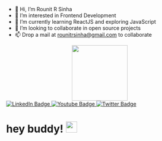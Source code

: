- 👋 Hi, I’m Rounit R Sinha
- 👀 I’m interested in Frontend Development 
- 🌱 I’m currently learning ReactJS and exploring JavaScript
- 💞️ I’m looking to collaborate in open source projects
- 📫 Drop a mail at rounitrsinha@gmail.com to collaborate

<!---
rounit08/rounit08 is a ✨ special ✨ repository because its `README.md` (this file) appears on your GitHub profile.
You can click the Preview link to take a look at your changes.
--->

<div id="header" align="center">
  <img src="https://media.giphy.com/media/M9gbBd9nbDrOTu1Mqx/giphy.gif" width="150"/>
</div>

<div id="badges">
  <a href="https://www.linkedin.com/in/rounit08/">
    <img src="https://img.shields.io/badge/LinkedIn-blue?style=for-the-badge&logo=linkedin&logoColor=white" alt="LinkedIn Badge"/>
  </a>
  <a href="https://www.youtube.com/@rounitsinha4329">
    <img src="https://img.shields.io/badge/YouTube-red?style=for-the-badge&logo=youtube&logoColor=white" alt="Youtube Badge"/>
  </a>
  <a href="https://twitter.com/therounitsinha">
    <img src="https://img.shields.io/badge/Twitter-blue?style=for-the-badge&logo=twitter&logoColor=white" alt="Twitter Badge"/>
  </a>
</div>
<img src="https://komarev.com/ghpvc/?username=rounit08&style=flat-square&color=blue" alt=""/>


<h1>
  hey buddy!
  <img src="https://media.giphy.com/media/hvRJCLFzcasrR4ia7z/giphy.gif" width="30px"/>
</h1>
